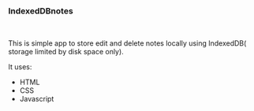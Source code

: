 <html><body>
  <div><h3>IndexedDBnotes</h3><br><p>This is simple app to store edit and delete notes locally using IndexedDB( storage limited by disk space only).</p>
    <div>It uses:<br><ul><li>HTML</li><li>CSS</li><li>Javascript</li><ul></div></div></body></html>
